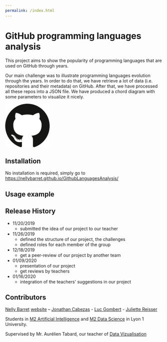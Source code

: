 ```yaml
---
permalink: /index.html
---
```



# GitHub programming languages analysis
This project aims to show the popularity of programming languages that are used on GitHub through years.

Our main challenge was to illustrate programming languages evolution through the years. In order to do that, we have retrieve a lot of data (i.e. repositories and their metadata) on GitHub. After that, we have processed all these repos into a JSON file. We have produced a chord diagram with some parameters to visualize it nicely.

![Github logo](logo-github.png)

## Installation

No installation is required, simply go to https://nellybarret.github.io/GithubLanguagesAnalysis/

## Usage example


## Release History

* 11/20/2019
    * submitted the idea of our project to our teacher
* 11/26/2019
    * defined the structure of our project, the challenges
    * defined roles for each member of the group
* 12/18/2019
    * get a peer-review of our project by another team
* 01/09/2020
    * presentation of our project
    * get reviews by teachers
* 01/16/2020
    * integration of the teachers' suggestions in our project

## Contributors

[Nelly Barret](nelly.barret@etu.univ-lyon1.fr) [website](website.png) – [Jonathan Cabezas](jonathan.cabezas@etu.univ-lyon1.fr) - [Luc Gombert](luc.gombert@etu.univ-lyon1.fr) - [Juliette Reisser](juliette.reisser@etu.univ-lyon1.fr)

Students in [M2 Artificial Intelligence](http://master-info.univ-lyon1.fr/IA/) and [M2 Data Science](http://master-info.univ-lyon1.fr/DS/) in Lyon 1 University.

Supervised by Mr. Aurélien Tabard, our teacher of [Data Vizualisation](https://lyondataviz.github.io/teaching/lyon1-m2/2019/)
